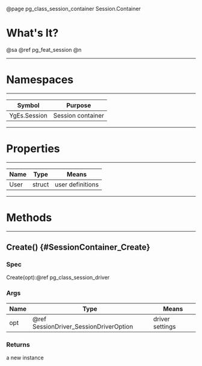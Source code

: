 ﻿@page pg_class_session_container Session.Container

# What's It?

@sa @ref pg_feat_session @n

-----
# Namespaces

-----
| Symbol | Purpose |
|--------|---------|
| YgEs.Session | Session container |

-----
# Properties

-----
| Name | Type | Means |
|------|------|-------|
| User | struct | user definitions |

-----
# Methods

-----
## Create() {#SessionContainer_Create}

### Spec

Create(opt):@ref pg_class_session_driver

### Args

| Name | Type | Means |
|------|------|-------|
| opt | @ref SessionDriver_SessionDriverOption | driver settings |

### Returns

a new instance
